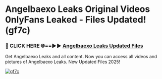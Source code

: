 # Angelbaexo Leaks Original Videos 0nlyFans Leaked - Files Updated! (gf7c)

<h3>🔴 CLICK HERE 🌐==►► <a href="https://tinyurl.com/3hn5wdd3" rel="nofollow">Angelbaexo Leaks Updated Files</a></h3>

Get Angelbaexo Leaks and all content. Now you can access all videos and pictures of Angelbaexo Leaks. New Updated Files 2025!

[![gf7c](https://i.imgur.com/4HnBqBT.gif)](https://tinyurl.com/3hn5wdd3)
